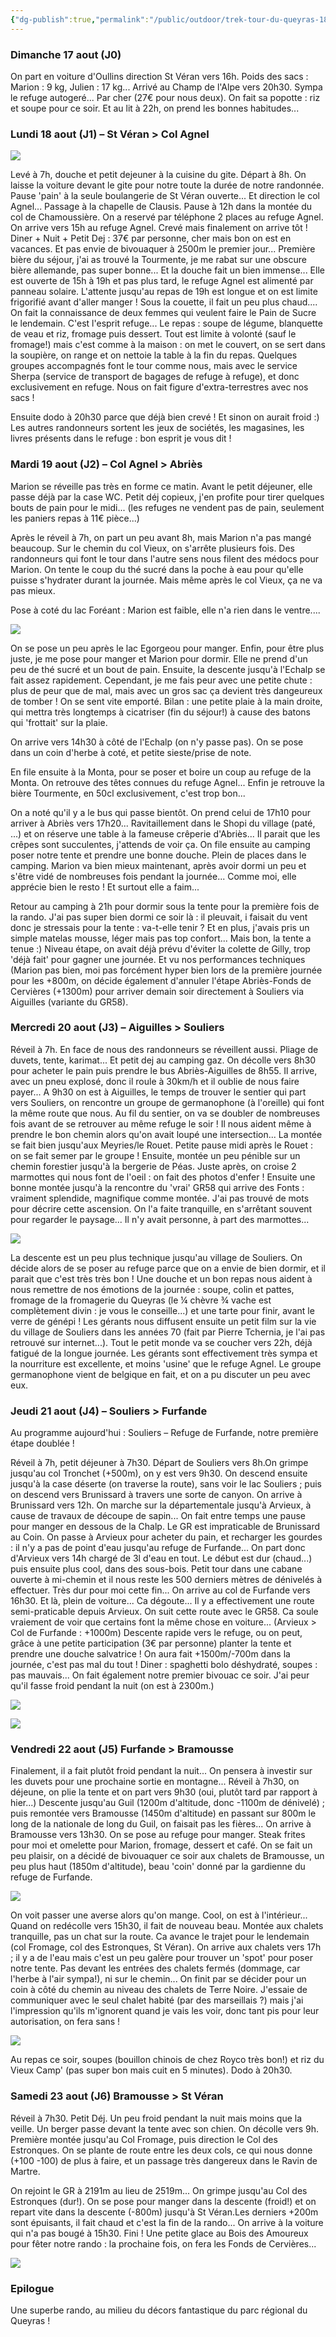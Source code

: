 ```yaml
---
{"dg-publish":true,"permalink":"/public/outdoor/trek-tour-du-queyras-18-au-23-aout-2008/"}
---
```



### Dimanche 17 aout (J0)
On part en voiture d'Oullins direction St Véran vers 16h. Poids des sacs
: Marion : 9 kg, Julien : 17 kg... Arrivé au Champ de l'Alpe vers 20h30.
Sympa le refuge autogeré... Par cher (27€ pour nous deux). On fait sa
popotte : riz et soupe pour ce soir. Et au lit à 22h, on prend les
bonnes habitudes...

### Lundi 18 aout (J1) – St Véran > Col Agnel

![](./IMG_1446.JPG)

Levé à 7h, douche et petit dejeuner à la cuisine du gite. Départ à 8h.
On laisse la voiture devant le gite pour notre toute la durée de notre
randonnée. Pause 'pain' à la seule boulangerie de St Véran ouverte... Et
direction le col Agnel... Passage à la chapelle de Clausis. Pause à 12h
dans la montée du col de Chamoussière. On a reservé par téléphone 2
places au refuge Agnel. On arrive vers 15h au refuge Agnel. Crevé mais
finalement on arrive tôt ! Diner + Nuit + Petit Dej : 37€ par personne,
cher mais bon on est en vacances. Et pas envie de bivouaquer à 2500m le
premier jour... Première bière du séjour, j'ai as trouvé la Tourmente,
je me rabat sur une obscure bière allemande, pas super bonne... Et la
douche fait un bien immense... Elle est ouverte de 15h à 19h et pas plus
tard, le refuge Agnel est alimenté par panneau solaire. L'attente
jusqu'au repas de 19h est longue et on est limite frigorifié avant
d'aller manger ! Sous la couette, il fait un peu plus chaud.... On fait
la connaissance de deux femmes qui veulent faire le Pain de Sucre le
lendemain. C'est l'esprit refuge... Le repas : soupe de légume,
blanquette de veau et riz, fromage puis dessert. Tout est limite à
volonté (sauf le fromage!) mais c'est comme à la maison : on met le
couvert, on se sert dans la soupière, on range et on nettoie la table à
la fin du repas. Quelques groupes accompagnés font le tour comme nous,
mais avec le service Sherpa (service de transport de bagages de refuge à
refuge), et donc exclusivement en refuge. Nous on fait figure
d'extra-terrestres avec nos sacs !

Ensuite dodo à 20h30 parce que déjà bien crevé ! Et sinon on aurait
froid :) Les autres randonneurs sortent les jeux de sociétés, les
magasines, les livres présents dans le refuge : bon esprit je vous dit !

### Mardi 19 aout (J2) – Col Agnel > Abriès
Marion se réveille pas très en forme ce matin. Avant le petit déjeuner,
elle passe déjà par la case WC. Petit déj copieux, j'en profite pour
tirer quelques bouts de pain pour le midi... (les refuges ne vendent pas
de pain, seulement les paniers repas à 11€ pièce...)

Après le réveil à 7h, on part un peu avant 8h, mais Marion n'a pas mangé
beaucoup. Sur le chemin du col Vieux, on s'arrête plusieurs fois. Des
randonneurs qui font le tour dans l'autre sens nous filent des médocs
pour Marion. On tente le coup du thé sucré dans la poche à eau pour
qu'elle puisse s'hydrater durant la journée. Mais même après le col
Vieux, ça ne va pas mieux.

Pose à coté du lac Foréant : Marion est faible, elle n'a rien dans le
ventre....

![](./IMG_1447.JPG)

On se pose un peu après le lac Egorgeou pour manger. Enfin, pour être
plus juste, je me pose pour manger et Marion pour dormir. Elle ne prend
d'un peu de thé sucré et un bout de pain. Ensuite, la descente jusqu'à
l'Echalp se fait assez rapidement. Cependant, je me fais peur avec une
petite chute : plus de peur que de mal, mais avec un gros sac ça devient
très dangeureux de tomber ! On se sent vite emporté. Bilan : une petite
plaie à la main droite, qui mettra très longtemps à cicatriser (fin du
séjour!) à cause des batons qui 'frottait' sur la plaie.

On arrive vers 14h30 à côté de l'Echalp (on n'y passe pas). On se pose
dans un coin d'herbe à coté, et petite sieste/prise de note.

En file ensuite à la Monta, pour se poser et boire un coup au refuge de
la Monta. On retrouve des têtes connues du refuge Agnel... Enfin je
retrouve la bière Tourmente, en 50cl exclusivement, c'est trop bon...

On a noté qu'il y a le bus qui passe bientôt. On prend celui de 17h10
pour arriver à Abriès vers 17h20... Ravitaillement dans le Shopi du
village (paté, ...) et on réserve une table à la fameuse crêperie
d'Abriès... Il parait que les crêpes sont succulentes, j'attends de voir
ça. On file ensuite au camping poser notre tente et prendre une bonne
douche. Plein de places dans le camping. Marion va bien mieux
maintenant, après avoir dormi un peu et s'être vidé de nombreuses fois
pendant la journée... Comme moi, elle apprécie bien le resto ! Et
surtout elle a faim...

Retour au camping à 21h pour dormir sous la tente pour la première fois
de la rando. J'ai pas super bien dormi ce soir là : il pleuvait, i
faisait du vent donc je stressais pour la tente : va-t-elle tenir ? Et
en plus, j'avais pris un simple matelas mousse, léger mais pas top
confort... Mais bon, la tente a tenue :) Niveau étape, on avait déjà
prévu d'éviter la colette de Gilly, trop 'déjà fait' pour gagner une
journée. Et vu nos performances techniques (Marion pas bien, moi pas
forcément hyper bien lors de la première journée pour les +800m, on
décide également d'annuler l'étape Abriès-Fonds de Cervières (+1300m)
pour arriver demain soir directement à Souliers via Aiguilles (variante
du GR58).

### Mercredi 20 aout (J3) – Aiguilles > Souliers
Réveil à 7h. En face de nous des randonneurs se réveillent aussi. Pliage
de duvets, tente, karimat... Et petit dej au camping gaz. On décolle
vers 8h30 pour acheter le pain puis prendre le bus Abriès-Aiguilles de
8h55. Il arrive, avec un pneu explosé, donc il roule à 30km/h et il
oublie de nous faire payer... A 9h30 on est à Aiguilles, le temps de
trouver le sentier qui part vers Souliers, on rencontre un groupe de
germanophone (à l'oreille) qui font la même route que nous. Au fil du
sentier, on va se doubler de nombreuses fois avant de se retrouver au
même refuge le soir ! Il nous aident même à prendre le bon chemin alors
qu'on avait loupé une intersection... La montée se fait bien jusqu'aux
Meyries/le Rouet. Petite pause midi après le Rouet : on se fait semer
par le groupe ! Ensuite, montée un peu pénible sur un chemin forestier
jusqu'à la bergerie de Péas. Juste après, on croise 2 marmottes qui nous
font de l'oeil : on fait des photos d'enfer ! Ensuite une bonne montée
jusqu'à la rencontre du 'vrai' GR58 qui arrive des Fonts : vraiment
splendide, magnifique comme montée. J'ai pas trouvé de mots pour décrire
cette ascension. On l'a faite tranquille, en s'arrêtant souvent pour
regarder le paysage... Il n'y avait personne, à part des marmottes...

![](./IMG_1456.JPG)

La descente est un peu plus technique jusqu'au village de Souliers. On
décide alors de se poser au refuge parce que on a envie de bien dormir,
et il parait que c'est très très bon ! Une douche et un bon repas nous
aident à nous remettre de nos émotions de la journée : soupe, colin et
pattes, fromage de la fromagerie du Queyras (le ¼ chèvre ¾ vache est
complètement divin : je vous le conseille...) et une tarte pour finir,
avant le verre de génépi ! Les gérants nous diffusent ensuite un petit
film sur la vie du village de Souliers dans les années 70 (fait par
Pierre Tchernia, je l'ai pas retrouvé sur internet...). Tout le petit
monde va se coucher vers 22h, déjà fatigué de la longue journée. Les
gérants sont effectivement très sympa et la nourriture est excellente,
et moins 'usine' que le refuge Agnel. Le groupe germanophone vient de
belgique en fait, et on a pu discuter un peu avec eux.

### Jeudi 21 aout (J4) – Souliers > Furfande
Au programme aujourd'hui : Souliers – Refuge de Furfande, notre première
étape doublée !

Réveil à 7h, petit déjeuner à 7h30. Départ de Souliers vers 8h.On grimpe
jusqu'au col Tronchet (+500m), on y est vers 9h30. On descend ensuite
jusqu'à la case déserte (on traverse la route), sans voir le lac
Souliers ; puis on descend vers Brunissard à travers une sorte de
canyon. On arrive à Brunissard vers 12h. On marche sur la départementale
jusqu'à Arvieux, à cause de travaux de découpe de sapin... On fait entre
temps une pause pour manger en dessous de la Chalp. Le GR est
impraticable de Brunissard au Coin. On passe à Arvieux pour acheter du
pain, et recharger les gourdes : il n'y a pas de point d'eau jusqu'au
refuge de Furfande... On part donc d'Arvieux vers 14h chargé de 3l d'eau
en tout. Le début est dur (chaud...) puis ensuite plus cool, dans des
sous-bois. Petit tour dans une cabane ouverte à mi-chemin et il nous
reste les 500 derniers mètres de dénivelés à effectuer. Très dur pour
moi cette fin... On arrive au col de Furfande vers 16h30. Et là, plein
de voiture... Ca dégoute... Il y a effectivement une route
semi-praticable depuis Arvieux. On suit cette route avec le GR58. Ca
soule vraiement de voir que certains font la même chose en voiture...
(Arvieux > Col de Furfande : +1000m) Descente rapide vers le refuge, ou
on peut, grâce à une petite participation (3€ par personne) planter la
tente et prendre une douche salvatrice ! On aura fait +1500m/-700m dans
la journée, c'est pas mal du tout ! Diner : spaghetti bolo déshydraté,
soupes : pas mauvais... On fait également notre premier bivouac ce soir.
J'ai peur qu'il fasse froid pendant la nuit (on est à 2300m.)

![](./IMG_1493.JPG)

![](./IMG_1500.JPG)

### Vendredi 22 aout (J5) Furfande > Bramousse
Finalement, il a fait plutôt froid pendant la nuit... On pensera à
investir sur les duvets pour une prochaine sortie en montagne... Réveil
à 7h30, on déjeune, on plie la tente et on part vers 9h30 (oui, plutôt
tard par rapport à hier...) Descente jusqu'au Guil (1200m d'altitude,
donc -1100m de dénivelé) ; puis remontée vers Bramousse (1450m
d'altitude) en passant sur 800m le long de la nationale de long du Guil,
on faisait pas les fières... On arrive à Bramousse vers 13h30. On se
pose au refuge pour manger. Steak frites pour moi et omelette pour
Marion, fromage, dessert et café. On se fait un peu plaisir, on a décidé
de bivouaquer ce soir aux chalets de Bramousse, un peu plus haut (1850m
d'altitude), beau 'coin' donné par la gardienne du refuge de Furfande.

![](./IMG_1511.JPG)

On voit passer une averse alors qu'on mange. Cool, on est à
l'intérieur... Quand on redécolle vers 15h30, il fait de nouveau beau.
Montée aux chalets tranquille, pas un chat sur la route. Ca avance le
trajet pour le lendemain (col Fromage, col des Estronques, St Véran). On
arrive aux chalets vers 17h ; il y a de l'eau mais c'est un peu galère
pour trouver un 'spot' pour poser notre tente. Pas devant les entrées
des chalets fermés (dommage, car l'herbe à l'air sympa!), ni sur le
chemin... On finit par se décider pour un coin à côté du chemin au
niveau des chalets de Terre Noire. J'essaie de communiquer avec le seul
chalet habité (par des marseillais ?) mais j'ai l'impression qu'ils
m'ignorent quand je vais les voir, donc tant pis pour leur autorisation,
on fera sans !

![](./IMG_1512.JPG)

Au repas ce soir, soupes (bouillon chinois de chez Royco très bon!) et
riz du Vieux Camp' (pas super bon mais cuit en 5 minutes). Dodo à 20h30.

### Samedi 23 aout (J6) Bramousse > St Véran
Réveil à 7h30. Petit Déj. Un peu froid pendant la nuit mais moins que la
veille. Un berger passe devant la tente avec son chien. On décolle vers
9h. Première montée jusqu'au Col Fromage, puis direction le Col des
Estronques. On se plante de route entre les deux cols, ce qui nous donne
(+100 -100) de plus à faire, et un passage très dangereux dans le Ravin
de Martre.

On rejoint le GR à 2191m au lieu de 2519m... On grimpe jusqu'au Col des
Estronques (dur!). On se pose pour manger dans la descente (froid!) et
on repart vite dans la descente (-800m) jusqu'à St Véran.Les derniers
+200m sont épuisants, il fait chaud et c'est la fin de la rando... On
arrive à la voiture qui n'a pas bougé à 15h30. Fini ! Une petite glace
au Bois des Amoureux pour fêter notre rando : la prochaine fois, on fera
les Fonds de Cervières...

![](./IMG_1516.JPG)

### Epilogue
Une superbe rando, au milieu du décors fantastique du parc régional du
Queyras !
